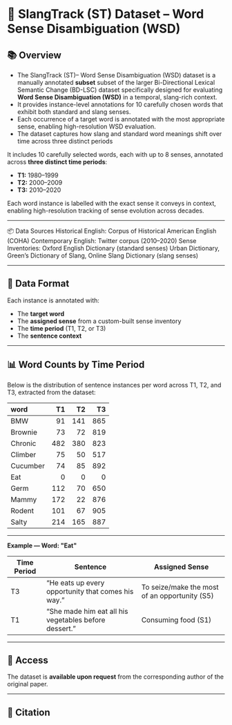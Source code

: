 # 🧠 SlangTrack (ST) Dataset – Word Sense Disambiguation (WSD)

## 📚 Overview
- The SlangTrack (ST)– Word Sense Disambiguation (WSD) dataset is a manually annotated **subset** subset of the larger Bi-Directional Lexical Semantic Change (BD-LSC) dataset     specifically designed for evaluating **Word Sense Disambiguation (WSD)** in a temporal, slang-rich context.
- It provides instance-level annotations for 10 carefully chosen words that exhibit both standard and slang senses.
- Each occurrence of a target word is annotated with the most appropriate sense, enabling high-resolution WSD evaluation.
- The dataset captures how slang and standard word meanings shift over time across three distinct periods




It includes 10 carefully selected words, each with up to 8 senses, annotated across **three distinct time periods**:
- **T1:** 1980–1999  
- **T2:** 2000–2009  
- **T3:** 2010–2020

Each word instance is labelled with the exact sense it conveys in context, enabling high-resolution tracking of sense evolution across decades.

---
📦 Data Sources
Historical English: Corpus of Historical American English (COHA)
Contemporary English: Twitter corpus (2010–2020)
Sense Inventories:
Oxford English Dictionary (standard senses)
Urban Dictionary, Green’s Dictionary of Slang, Online Slang Dictionary (slang senses)

---
## 📝 Data Format

Each instance is annotated with:
- The **target word**
- The **assigned sense** from a custom-built sense inventory
- The **time period** (T1, T2, or T3)
- The **sentence context**

---
## 📊 Word Counts by Time Period

Below is the distribution of sentence instances per word across T1, T2, and T3, extracted from the dataset:

| word     |   T1 |   T2 |   T3 |  
|:---------|-----:|-----:|-----:|
| BMW      |   91 |  141 |  865 | 
| Brownie  |   73 |   72 |  819 |  
| Chronic  |  482 |  380 |  823 |   
| Climber  |   75 |   50 |  517 |   
| Cucumber |   74 |   85 |  892 |   
| Eat      |    0 |    0 |    0 |  
| Germ     |  112 |   70 |  650 |   
| Mammy    |  172 |   22 |  876 |    
| Rodent   |  101 |   67 |  905 |   
| Salty    |  214 |  165 |  887 |    

---

**Example — Word: "Eat"**

| Time Period | Sentence                                                                 | Assigned Sense                                 |
|-------------|--------------------------------------------------------------------------|------------------------------------------------|
| T3          | “He eats up every opportunity that comes his way.”                      | To seize/make the most of an opportunity (S5)  |
| T1          | “She made him eat all his vegetables before dessert.”                   | Consuming food (S1)                            |

---
## 📁 Access

The dataset is **available upon request** from the corresponding author of the original paper.  

---

## 📄 Citation

